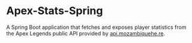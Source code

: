 # Apex-Stats-Spring
A Spring Boot application that fetches and exposes player statistics from the Apex Legends public API provided by [api.mozambiquehe.re](https://apexlegendsapi.com/).
